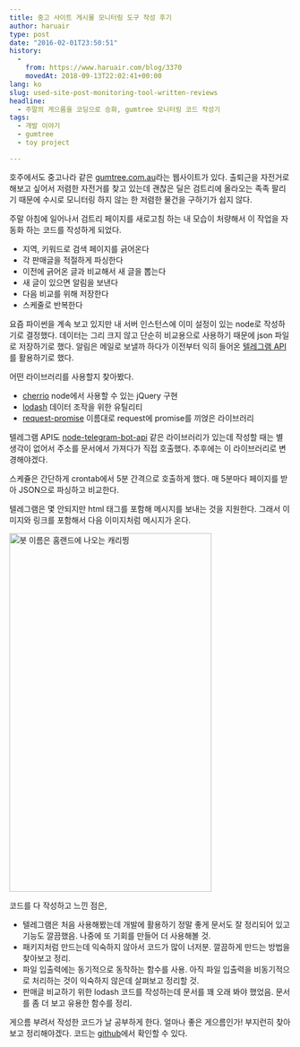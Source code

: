 ```yaml
---
title: 중고 사이트 게시물 모니터링 도구 작성 후기
author: haruair
type: post
date: "2016-02-01T23:50:51"
history:
  - 
    from: https://www.haruair.com/blog/3370
    movedAt: 2018-09-13T22:02:41+00:00
lang: ko
slug: used-site-post-monitoring-tool-written-reviews
headline:
  - 주말의 게으름을 코딩으로 승화, gumtree 모니터링 코드 작성기
tags:
  - 개발 이야기
  - gumtree
  - toy project

---
```

호주에서도 중고나라 같은 [gumtree.com.au][1]라는 웹사이트가 있다. 출퇴근을 자전거로 해보고 싶어서 저렴한 자전거를 찾고 있는데 괜찮은 딜은 검트리에 올라오는 족족 팔리기 때문에 수시로 모니터링 하지 않는 한 저렴한 물건을 구하기가 쉽지 않다.

주말 아침에 일어나서 검트리 페이지를 새로고침 하는 내 모습이 처량해서 이 작업을 자동화 하는 코드를 작성하게 되었다.

  * 지역, 키워드로 검색 페이지를 긁어온다
  * 각 판매글을 적절하게 파싱한다
  * 이전에 긁어온 글과 비교해서 새 글을 뽑는다
  * 새 글이 있으면 알림을 보낸다
  * 다음 비교를 위해 저장한다
  * 스케줄로 반복한다

요즘 파이썬을 계속 보고 있지만 내 서버 인스턴스에 이미 설정이 있는 node로 작성하기로 결정했다. 데이터는 그리 크지 않고 단순히 비교용으로 사용하기 때문에 json 파일로 저장하기로 했다. 알림은 메일로 보낼까 하다가 이전부터 익히 들어온 [텔레그램 API][2]를 활용하기로 했다.

어떤 라이브러리를 사용할지 찾아봤다.

  * [cherrio][3] node에서 사용할 수 있는 jQuery 구현
  * [lodash][4] 데이터 조작을 위한 유틸리티
  * [request-promise][5] 이름대로 request에 promise를 끼얹은 라이브러리

텔레그램 API도 [node-telegram-bot-api][6] 같은 라이브러리가 있는데 작성할 때는 별 생각이 없어서 주소를 문서에서 가져다가 직접 호출했다. 추후에는 이 라이브러리로 변경해야겠다.

스케쥴은 간단하게 crontab에서 5분 간격으로 호출하게 했다. 매 5분마다 페이지를 받아 JSON으로 파싱하고 비교한다.

텔레그램은 몇 안되지만 html 태그를 포함해 메시지를 보내는 것을 지원한다. 그래서 이미지와 링크를 포함해서 다음 이미지처럼 메시지가 온다.

<a data-flickr-embed="true"  href="https://www.flickr.com/photos/90112078@N08/24643674662/in/datetaken/" title="봇 이름은 홈랜드에 나오는 캐리찡"><img src="https://farm2.staticflickr.com/1492/24643674662_cb3b6c7269_z.jpg?resize=361%2C640&#038;ssl=1" class="aligncenter" width="361" height="640" alt="봇 이름은 홈랜드에 나오는 캐리찡" data-recalc-dims="1" /></a>

코드를 다 작성하고 느낀 점은,

  * 텔레그램은 처음 사용해봤는데 개발에 활용하기 정말 좋게 문서도 잘 정리되어 있고 기능도 깔끔했음. 나중에 또 기회를 만들어 더 사용해볼 것.
  * 패키지처럼 만드는데 익숙하지 않아서 코드가 많이 너저분. 깔끔하게 만드는 방법을 찾아보고 정리.
  * 파일 입출력에는 동기적으로 동작하는 함수를 사용. 아직 파일 입출력을 비동기적으로 처리하는 것이 익숙하지 않은데 살펴보고 정리할 것.
  * 판매글 비교하기 위한 lodash 코드를 작성하는데 문서를 꽤 오래 봐야 했었음. 문서를 좀 더 보고 유용한 함수를 정리.

게으름 부려서 작성한 코드가 날 공부하게 한다. 얼마나 좋은 게으름인가! 부지런히 찾아보고 정리해야겠다. 코드는 [github][7]에서 확인할 수 있다.

 [1]: http://www.gumtree.com.au/
 [2]: https://core.telegram.org/
 [3]: https://github.com/cheeriojs/cheerio
 [4]: http://lodash.com
 [5]: https://www.npmjs.com/package/request-promise
 [6]: https://github.com/yagop/node-telegram-bot-api
 [7]: https://github.com/haruair/gumtree-watcher